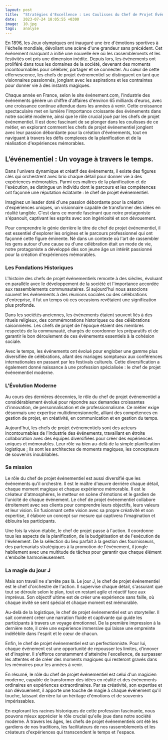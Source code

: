 ```yaml
---
layout: post
title:  "Stratégies d'Excellence : Les Coulisses du Chef de Projet Événementiel"
date:   2023-07-24 18:05:55 +0300
image:  10.jpg
tags:   analyse
---
```

En 1896, les Jeux olympiques ont inauguré une ère d'émotions sportives à l'échelle mondiale, dévoilant une scène d'une grandeur sans précédent. Cet événement marquant a initié une nouvelle ère où les rassemblements et les festivités ont pris une dimension inédite. Depuis lors, les événements ont proliféré dans tous les domaines de la société, devenant des moments incontournables pour célébrer, partager et se connecter. Au cœur de cette effervescence, les chefs de projet événementiel se distinguent en tant que visionnaires passionnés, jonglant avec les aspirations et les contraintes pour donner vie à des instants magiques.

Chaque année en France, selon le site événement.com, l'industrie des événements génère un chiffre d'affaires d'environ 65 milliards d’euros, avec une croissance continue attendue dans les années à venir. Cette croissance spectaculaire met en lumière l'importance croissante des événements dans notre société moderne, ainsi que le rôle crucial joué par les chefs de projet événementiel. Il est donc fascinant de se plonger dans les coulisses de ce métier, en explorant comment les chefs de projet événementiel jonglent avec leur passion débordante pour la création d'événements, tout en naviguant à travers les défis complexes de la planification et de la réalisation d'expériences mémorables. 


## L’événementiel : Un voyage à travers le temps.

Dans l'univers dynamique et créatif des événements, il existe des figures clés qui orchestrent avec brio chaque détail pour donner vie à des expériences mémorables. Parmi ces maîtres de la planification et de l'exécution, se distingue un individu dont le parcours et les compétences ont façonné une réputation éclatante : le chef de projet événementiel.

Imaginez un leader doté d'une passion débordante pour la création d'expériences uniques, un visionnaire capable de transformer des idées en réalité tangible. C'est dans ce monde fascinant que notre protagoniste s'épanouit, captivant les esprits avec son ingéniosité et son dévouement.

Pour comprendre le génie derrière le titre de chef de projet événementiel, il est essentiel d'explorer les origines et le parcours professionnel qui ont façonné cette figure éminente. Né dans un contexte où l'art de rassembler les gens autour d'une cause ou d'une célébration était un mode de vie, notre protagoniste a développé dès son jeune âge un intérêt passionné pour la création d'expériences mémorables.

### Les Fondations Historiques 

L'histoire des chefs de projet événementiels remonte à des siècles, évoluant en parallèle avec le développement de la société et l'importance accordée aux rassemblements communautaires. Si aujourd'hui nous associons souvent les événements à des réunions sociales ou des célébrations d'entreprise, il fut un temps où ces occasions revêtaient une signification plus profonde.

Dans les sociétés anciennes, les événements étaient souvent liés à des rituels religieux, des commémorations historiques ou des célébrations saisonnières. Les chefs de projet de l'époque étaient des membres respectés de la communauté, chargés de coordonner les préparatifs et de garantir le bon déroulement de ces événements essentiels à la cohésion sociale.

Avec le temps, les événements ont évolué pour englober une gamme plus diversifiée de célébrations, allant des mariages somptueux aux conférences internationales en passant par les festivals culturels. Cette diversification a également donné naissance à une profession spécialisée : le chef de projet événementiel moderne.

### L'Évolution Moderne 

Au cours des dernières décennies, le rôle du chef de projet événementiel a considérablement évolué pour répondre aux demandes croissantes d'innovation, de personnalisation et de professionnalisme. Ce métier exige désormais une expertise multidimensionnelle, alliant des compétences en gestion de projet, en créativité, en communication et en gestion du temps.

Aujourd'hui, les chefs de projet événementiels sont des acteurs incontournables de l'industrie des événements, travaillant en étroite collaboration avec des équipes diversifiées pour créer des expériences uniques et mémorables. Leur rôle va bien au-delà de la simple planification logistique ; ils sont les architectes de moments magiques, les concepteurs de souvenirs inoubliables.

### Sa mission 

Le rôle du chef de projet événementiel est aussi diversifié que les événements qu'il orchestre. Il est le maître d'œuvre derrière chaque détail, chaque moment magique et chaque expérience mémorable. Il est le créateur d'atmosphères, le metteur en scène d'émotions et le gardien de l'unicité de chaque événement.
Le chef de projet événementiel collabore étroitement avec ses clients pour comprendre leurs objectifs, leurs valeurs et leur vision. En fusionnant cette vision avec sa propre créativité et son expertise, il élabore un concept sur mesure qui captivera l'imagination et éblouira les participants.

Une fois la vision établie, le chef de projet passe à l'action. Il coordonne tous les aspects de la planification, de la budgétisation et de l'exécution de l'événement. De la sélection du lieu parfait à la gestion des fournisseurs, des partenariats stratégiques à la promotion de l'événement, il jongle habilement avec une multitude de tâches pour garantir que chaque élément s'emboîte harmonieusement.

### La magie du jour J

Mais son travail ne s'arrête pas là. Le jour J, le chef de projet événementiel est le chef d'orchestre de l'action. Il supervise chaque détail, s'assurant que tout se déroule selon le plan, tout en restant agile et réactif face aux imprévus. Son objectif ultime est de créer une expérience sans faille, où chaque invité se sent spécial et chaque moment est mémorable.

Au-delà de la logistique, le chef de projet événementiel est un storyteller. Il sait comment créer une narration fluide et captivante qui guide les participants à travers un voyage émotionnel. De la première impression à la dernière note, il crée une expérience immersive qui laisse une empreinte indélébile dans l'esprit et le cœur de chacun.

Enfin, le chef de projet événementiel est un perfectionniste. Pour lui, chaque événement est une opportunité de repousser les limites, d'innover et d'inspirer. Il s'efforce constamment d'atteindre l'excellence, de surpasser les attentes et de créer des moments magiques qui resteront gravés dans les mémoires pour les années à venir.

En résumé, le rôle du chef de projet événementiel est celui d'un magicien moderne, capable de transformer des idées en réalité et des événements ordinaires en expériences extraordinaires. Par sa créativité, son expertise et son dévouement, il apporte une touche de magie à chaque événement qu'il touche, laissant derrière lui un héritage d'émotions et de souvenirs impérissables.

En explorant les racines historiques de cette profession fascinante, nous pouvons mieux apprécier le rôle crucial qu'elle joue dans notre société moderne. À travers les âges, les chefs de projet événementiels ont été les gardiens de nos traditions, les facilitateurs de nos rassemblements et les créateurs d'expériences qui transcendent le temps et l'espace.

